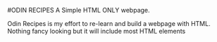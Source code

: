 #ODIN RECIPES
A Simple HTML ONLY webpage.

Odin Recipes is my effort to re-learn and build a webpage with HTML. 
Nothing fancy looking but it will include most HTML elements